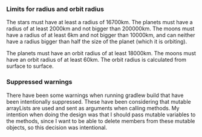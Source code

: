 

### Limits for radius and orbit radius
The stars must have at least a radius of 16700km.
The planets must have a radius of at least 2000km and not bigger than 200000km.
The moons must have a radius of at least 6km and not bigger than 10000km, and can neither have a radius bigger than half the size of the planet (which it is orbiting).

The planets must have an orbit radius of at least 18000km.
The moons must have an orbit radius of at least 60km.
The orbit radius is calculated from surface to surface.

### Suppressed warnings
There have been some warnings when running gradlew build that have been intentionally suppressed. These have been considering that mutable arrayLists are used and sent as arguments when calling methods. My intention when doing the design was that I should pass mutable variables to the methods, since I want to be able to delete members from these mutable objects, so this decision was intentional. 

<aASDXDF  SEND DATA POST POSTNORD INTE DHL>

